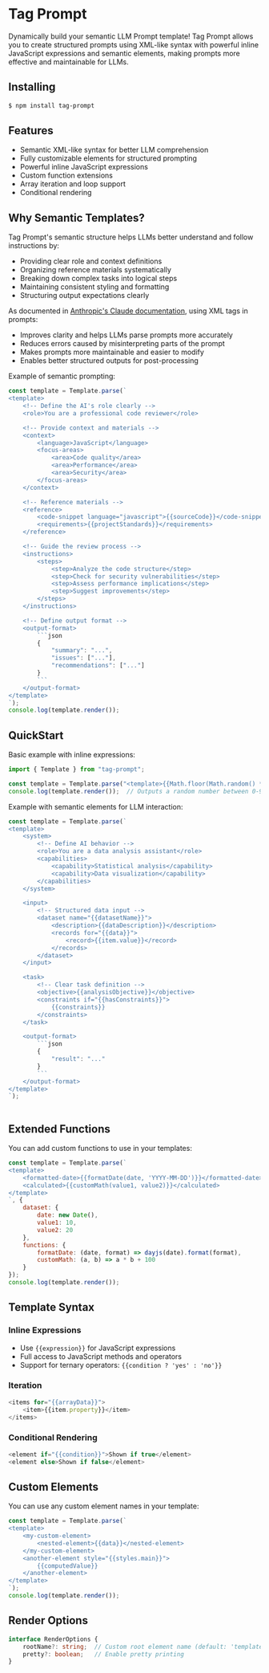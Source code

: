 # Tag Prompt

Dynamically build your semantic LLM Prompt template! Tag Prompt allows you to create structured prompts using XML-like syntax with powerful inline JavaScript expressions and semantic elements, making prompts more effective and maintainable for LLMs.

## Installing

```bash
$ npm install tag-prompt
```

## Features

- Semantic XML-like syntax for better LLM comprehension
- Fully customizable elements for structured prompting
- Powerful inline JavaScript expressions
- Custom function extensions
- Array iteration and loop support
- Conditional rendering

## Why Semantic Templates?

Tag Prompt's semantic structure helps LLMs better understand and follow instructions by:

- Providing clear role and context definitions
- Organizing reference materials systematically
- Breaking down complex tasks into logical steps
- Maintaining consistent styling and formatting
- Structuring output expectations clearly

As documented in [Anthropic's Claude documentation](https://docs.anthropic.com/en/docs/build-with-claude/prompt-engineering/use-xml-tags), using XML tags in prompts:
- Improves clarity and helps LLMs parse prompts more accurately
- Reduces errors caused by misinterpreting parts of the prompt
- Makes prompts more maintainable and easier to modify
- Enables better structured outputs for post-processing

Example of semantic prompting:

```javascript
const template = Template.parse(`
<template>
    <!-- Define the AI's role clearly -->
    <role>You are a professional code reviewer</role>

    <!-- Provide context and materials -->
    <context>
        <language>JavaScript</language>
        <focus-areas>
            <area>Code quality</area>
            <area>Performance</area>
            <area>Security</area>
        </focus-areas>
    </context>

    <!-- Reference materials -->
    <reference>
        <code-snippet language="javascript">{{sourceCode}}</code-snippet>
        <requirements>{{projectStandards}}</requirements>
    </reference>

    <!-- Guide the review process -->
    <instructions>
        <steps>
            <step>Analyze the code structure</step>
            <step>Check for security vulnerabilities</step>
            <step>Assess performance implications</step>
            <step>Suggest improvements</step>
        </steps>
    </instructions>

    <!-- Define output format -->
    <output-format>
        ```json
        {
            "summary": "...",
            "issues": ["..."],
            "recommendations": ["..."]
        }
        ```
    </output-format>
</template>
`);
console.log(template.render());
```

## QuickStart

Basic example with inline expressions:

```javascript
import { Template } from "tag-prompt";

const template = Template.parse("<template>{{Math.floor(Math.random() * 100)}}</template>");
console.log(template.render());  // Outputs a random number between 0-99
```

Example with semantic elements for LLM interaction:

```javascript
const template = Template.parse(`
<template>
    <system>
        <!-- Define AI behavior -->
        <role>You are a data analysis assistant</role>
        <capabilities>
            <capability>Statistical analysis</capability>
            <capability>Data visualization</capability>
        </capabilities>
    </system>

    <input>
        <!-- Structured data input -->
        <dataset name="{{datasetName}}">
            <description>{{dataDescription}}</description>
            <records for="{{data}}">
                <record>{{item.value}}</record>
            </records>
        </dataset>
    </input>

    <task>
        <!-- Clear task definition -->
        <objective>{{analysisObjective}}</objective>
        <constraints if="{{hasConstraints}}">
            {{constraints}}
        </constraints>
    </task>

    <output-format>
        ```json
        {
            "result": "..."
        }
        ```
    </output-format>
</template>
`);
  
```

## Extended Functions

You can add custom functions to use in your templates:

```javascript
const template = Template.parse(`
<template>
    <formatted-date>{{formatDate(date, 'YYYY-MM-DD')}}</formatted-date>
    <calculated>{{customMath(value1, value2)}}</calculated>
</template>
`, {
    dataset: {
        date: new Date(),
        value1: 10,
        value2: 20
    },
    functions: {
        formatDate: (date, format) => dayjs(date).format(format),
        customMath: (a, b) => a * b + 100
    }
});
console.log(template.render());
```

## Template Syntax

### Inline Expressions
- Use `{{expression}}` for JavaScript expressions
- Full access to JavaScript methods and operators
- Support for ternary operators: `{{condition ? 'yes' : 'no'}}`

### Iteration
```javascript
<items for="{{arrayData}}">
    <item>{{item.property}}</item>
</items>
```

### Conditional Rendering
```javascript
<element if="{{condition}}">Shown if true</element>
<element else>Shown if false</element>
```

## Custom Elements

You can use any custom element names in your template:

```javascript
const template = Template.parse(`
<template>
    <my-custom-element>
        <nested-element>{{data}}</nested-element>
    </my-custom-element>
    <another-element style="{{styles.main}}">
        {{computedValue}}
    </another-element>
</template>
`);
console.log(template.render());
```

## Render Options

```typescript
interface RenderOptions {
    rootName?: string;  // Custom root element name (default: 'template')
    pretty?: boolean;   // Enable pretty printing
}
```